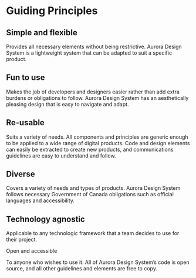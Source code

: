# Guiding Principles

## Simple and flexible 

Provides all necessary elements without being restrictive. Aurora Design System is a lightweight system that can be adapted to suit a specific product. 

## Fun to use 

Makes the job of developers and designers easier rather than add extra burdens or obligations to follow. Aurora Design System has an aesthetically pleasing design that is easy to navigate and adapt.

## Re-usable 

Suits a variety of needs. All components and principles are generic enough to be applied to a wide range of digital products. Code and design elements can easily be extracted to create new products, and communications guidelines are easy to understand and follow.

## Diverse 

Covers a variety of needs and types of products. Aurora Design System follows necessary Government of Canada obligations such as official languages and accessibility.

## Technology agnostic 

Applicable to any technologic framework that a team decides to use for their project.

Open and accessible 

To anyone who wishes to use it. All of Aurora Design System’s code is open source, and all other guidelines and elements are free to copy.

